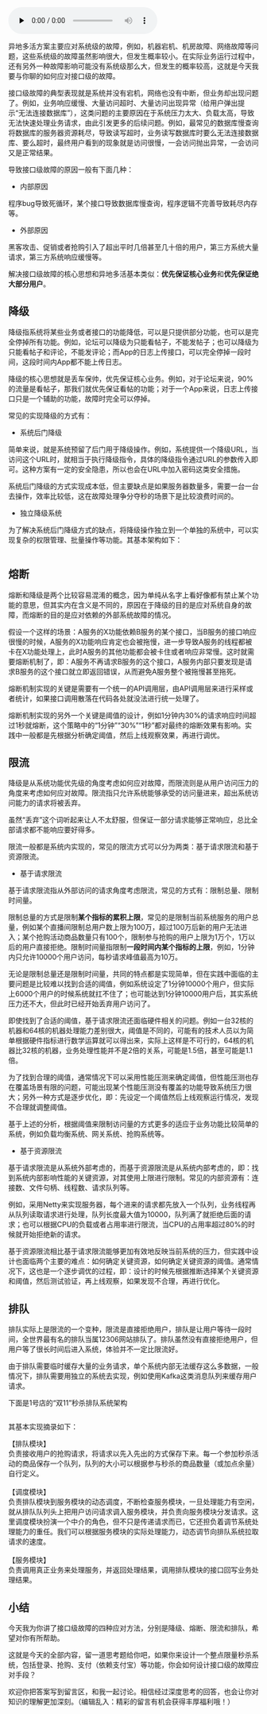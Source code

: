 <audio id="audio" title="31 | 如何应对接口级的故障？" controls="" preload="none"><source id="mp3" src="https://static001.geekbang.org/resource/audio/4a/cc/4ac67798692625f187af5d6488d420cc.mp3"></audio>

异地多活方案主要应对系统级的故障，例如，机器宕机、机房故障、网络故障等问题，这些系统级的故障虽然影响很大，但发生概率较小。在实际业务运行过程中，还有另外一种故障影响可能没有系统级那么大，但发生的概率较高，这就是今天我要与你聊的如何应对接口级的故障。

接口级故障的典型表现就是系统并没有宕机，网络也没有中断，但业务却出现问题了。例如，业务响应缓慢、大量访问超时、大量访问出现异常（给用户弹出提示“无法连接数据库”），这类问题的主要原因在于系统压力太大、负载太高，导致无法快速处理业务请求，由此引发更多的后续问题。例如，最常见的数据库慢查询将数据库的服务器资源耗尽，导致读写超时，业务读写数据库时要么无法连接数据库、要么超时，最终用户看到的现象就是访问很慢，一会访问抛出异常，一会访问又是正常结果。

导致接口级故障的原因一般有下面几种：

- 内部原因

程序bug导致死循环，某个接口导致数据库慢查询，程序逻辑不完善导致耗尽内存等。

- 外部原因

黑客攻击、促销或者抢购引入了超出平时几倍甚至几十倍的用户，第三方系统大量请求，第三方系统响应缓慢等。

解决接口级故障的核心思想和异地多活基本类似：**优先保证核心业务**和**优先保证绝大部分用户**。

## 降级

降级指系统将某些业务或者接口的功能降低，可以是只提供部分功能，也可以是完全停掉所有功能。例如，论坛可以降级为只能看帖子，不能发帖子；也可以降级为只能看帖子和评论，不能发评论；而App的日志上传接口，可以完全停掉一段时间，这段时间内App都不能上传日志。

降级的核心思想就是丢车保帅，优先保证核心业务。例如，对于论坛来说，90%的流量是看帖子，那我们就优先保证看帖的功能；对于一个App来说，日志上传接口只是一个辅助的功能，故障时完全可以停掉。

常见的实现降级的方式有：

- 系统后门降级

简单来说，就是系统预留了后门用于降级操作。例如，系统提供一个降级URL，当访问这个URL时，就相当于执行降级指令，具体的降级指令通过URL的参数传入即可。这种方案有一定的安全隐患，所以也会在URL中加入密码这类安全措施。

系统后门降级的方式实现成本低，但主要缺点是如果服务器数量多，需要一台一台去操作，效率比较低，这在故障处理争分夺秒的场景下是比较浪费时间的。

- 独立降级系统

为了解决系统后门降级方式的缺点，将降级操作独立到一个单独的系统中，可以实现复杂的权限管理、批量操作等功能。其基本架构如下：



<img src="https://static001.geekbang.org/resource/image/1b/63/1b38f4a954d60546dd254c8cefd94463.jpg" alt="">

## 熔断

熔断和降级是两个比较容易混淆的概念，因为单纯从名字上看好像都有禁止某个功能的意思，但其实内在含义是不同的，原因在于降级的目的是应对系统自身的故障，而熔断的目的是应对依赖的外部系统故障的情况。

假设一个这样的场景：A服务的X功能依赖B服务的某个接口，当B服务的接口响应很慢的时候，A服务的X功能响应肯定也会被拖慢，进一步导致A服务的线程都被卡在X功能处理上，此时A服务的其他功能都会被卡住或者响应非常慢。这时就需要熔断机制了，即：A服务不再请求B服务的这个接口，A服务内部只要发现是请求B服务的这个接口就立即返回错误，从而避免A服务整个被拖慢甚至拖死。

熔断机制实现的关键是需要有一个统一的API调用层，由API调用层来进行采样或者统计，如果接口调用散落在代码各处就没法进行统一处理了。

熔断机制实现的另外一个关键是阈值的设计，例如1分钟内30%的请求响应时间超过1秒就熔断，这个策略中的“1分钟”“30%”“1秒”都对最终的熔断效果有影响。实践中一般都是先根据分析确定阈值，然后上线观察效果，再进行调优。

## 限流

降级是从系统功能优先级的角度考虑如何应对故障，而限流则是从用户访问压力的角度来考虑如何应对故障。限流指只允许系统能够承受的访问量进来，超出系统访问能力的请求将被丢弃。

虽然“丢弃”这个词听起来让人不太舒服，但保证一部分请求能够正常响应，总比全部请求都不能响应要好得多。

限流一般都是系统内实现的，常见的限流方式可以分为两类：基于请求限流和基于资源限流。

- 基于请求限流

基于请求限流指从外部访问的请求角度考虑限流，常见的方式有：限制总量、限制时间量。

限制总量的方式是限制**某个指标的累积上限**，常见的是限制当前系统服务的用户总量，例如某个直播间限制总用户数上限为100万，超过100万后新的用户无法进入；某个抢购活动商品数量只有100个，限制参与抢购的用户上限为1万个，1万以后的用户直接拒绝。限制时间量指限制**一段时间内某个指标的上限**，例如，1分钟内只允许10000个用户访问，每秒请求峰值最高为10万。

无论是限制总量还是限制时间量，共同的特点都是实现简单，但在实践中面临的主要问题是比较难以找到合适的阈值，例如系统设定了1分钟10000个用户，但实际上6000个用户的时候系统就扛不住了；也可能达到1分钟10000用户后，其实系统压力还不大，但此时已经开始丢弃用户访问了。

即使找到了合适的阈值，基于请求限流还面临硬件相关的问题。例如一台32核的机器和64核的机器处理能力差别很大，阈值是不同的，可能有的技术人员以为简单根据硬件指标进行数学运算就可以得出来，实际上这样是不可行的，64核的机器比32核的机器，业务处理性能并不是2倍的关系，可能是1.5倍，甚至可能是1.1倍。

为了找到合理的阈值，通常情况下可以采用性能压测来确定阈值，但性能压测也存在覆盖场景有限的问题，可能出现某个性能压测没有覆盖的功能导致系统压力很大；另外一种方式是逐步优化，即：先设定一个阈值然后上线观察运行情况，发现不合理就调整阈值。

基于上述的分析，根据阈值来限制访问量的方式更多的适应于业务功能比较简单的系统，例如负载均衡系统、网关系统、抢购系统等。

- 基于资源限流

基于请求限流是从系统外部考虑的，而基于资源限流是从系统内部考虑的，即：找到系统内部影响性能的关键资源，对其使用上限进行限制。常见的内部资源有：连接数、文件句柄、线程数、请求队列等。

例如，采用Netty来实现服务器，每个进来的请求都先放入一个队列，业务线程再从队列读取请求进行处理，队列长度最大值为10000，队列满了就拒绝后面的请求；也可以根据CPU的负载或者占用率进行限流，当CPU的占用率超过80%的时候就开始拒绝新的请求。

基于资源限流相比基于请求限流能够更加有效地反映当前系统的压力，但实践中设计也面临两个主要的难点：如何确定关键资源，如何确定关键资源的阈值。通常情况下，这也是一个逐步调优的过程，即：设计的时候先根据推断选择某个关键资源和阈值，然后测试验证，再上线观察，如果发现不合理，再进行优化。

## 排队

排队实际上是限流的一个变种，限流是直接拒绝用户，排队是让用户等待一段时间，全世界最有名的排队当属12306网站排队了。排队虽然没有直接拒绝用户，但用户等了很长时间后进入系统，体验并不一定比限流好。

由于排队需要临时缓存大量的业务请求，单个系统内部无法缓存这么多数据，一般情况下，排队需要用独立的系统去实现，例如使用Kafka这类消息队列来缓存用户请求。

下面是1号店的“双11”秒杀排队系统架构



<img src="https://static001.geekbang.org/resource/image/f2/2a/f207dbbb5eee122yy592f7d015553e2a.jpg" alt="">

其基本实现摘录如下：

> 
<p>【排队模块】<br>
负责接收用户的抢购请求，将请求以先入先出的方式保存下来。每一个参加秒杀活动的商品保存一个队列，队列的大小可以根据参与秒杀的商品数量（或加点余量）自行定义。<br>
&nbsp;<br>
【调度模块】<br>
负责排队模块到服务模块的动态调度，不断检查服务模块，一旦处理能力有空闲，就从排队队列头上把用户访问请求调入服务模块，并负责向服务模块分发请求。这里调度模块扮演一个中介的角色，但不只是传递请求而已，它还担负着调节系统处理能力的重任。我们可以根据服务模块的实际处理能力，动态调节向排队系统拉取请求的速度。<br>
&nbsp;<br>
【服务模块】<br>
负责调用真正业务来处理服务，并返回处理结果，调用排队模块的接口回写业务处理结果。</p>


## 小结

今天我为你讲了接口级故障的四种应对方法，分别是降级、熔断、限流和排队，希望对你有所帮助。

这就是今天的全部内容，留一道思考题给你吧，如果你来设计一个整点限量秒杀系统，包括登录、抢购、支付（依赖支付宝）等功能，你会如何设计接口级的故障应对手段？

欢迎你把答案写到留言区，和我一起讨论。相信经过深度思考的回答，也会让你对知识的理解更加深刻。（编辑乱入：精彩的留言有机会获得丰厚福利哦！）
